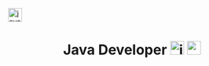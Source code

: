   <img src="https://cdn.jsdelivr.net/gh/devicons/devicon/icons/java/java-original.svg" height="28" alt="java" />
<h1 align="center">Java Developer
  <img src="https://cdn.jsdelivr.net/gh/devicons/devicon/icons/java/java-original.svg" height="28" alt="java" />
  <img src="https://cdn.jsdelivr.net/gh/devicons/devicon/icons/spring/spring-original.svg" height="28" alt="spring" />
</h1>
